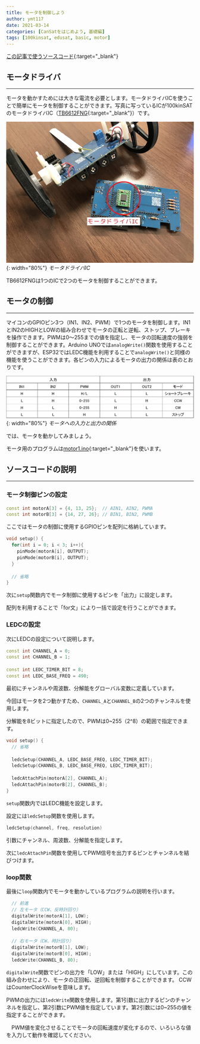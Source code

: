 ```yaml
---
title: モータを制御しよう
author: ymt117
date: 2021-03-14
categories: [CanSatをはじめよう, 基礎編]
tags: [100kinsat, edusat, basic, motor]
---
```


<i class="{{ site.data.post.file }}"></i>
[この記事で使うソースコード](https://github.com/100kinsat/100kinsat_ver_3_4_code/tree/main/100kinsat_motor){:target="_blank"}

## モータドライバ
---

モータを動かすためには大きな電流を必要とします。モータドライバICを使うことで簡単にモータを制御することができます。写真に写っているICが100kinSATのモータドライバIC（[TB6612FNG](http://akizukidenshi.com/catalog/g/gI-11317/){:target="_blank"}）です。

![tb6612fng](/assets/img/post/control-motor/tb6612fng.jpg){: width="80%"}
_モータドライバIC_

TB6612FNGは1つのICで2つのモータを制御することができます。

## モータの制御
---

マイコンのGPIOピン3つ（IN1、IN2、PWM）で1つのモータを制御します。IN1とIN2のHIGHとLOWの組み合わせでモータの正転と逆転、ストップ、ブレーキを操作できます。PWMは0～255までの値を指定し、モータの回転速度の強弱を制御することができます。Arduino UNOでは`analogWrite()`関数を使用することができますが、ESP32ではLEDC機能を利用することで`analogWrite()`と同様の機能を使うことができます。各ピンの入力によるモータの出力の関係は表のとおりです。

![table](/assets/img/post/control-motor/motor_table.png){: width="80%"}
_モータへの入力と出力の関係_

では、モータを動かしてみましょう。

モータ用のプログラムは[motor1.ino](https://gist.github.com/ymt117/1b4b46b52df050628812f843fe81b65b){:target="_blank"}を使います。

## ソースコードの説明
---

### モータ制御ピンの設定

```cpp
const int motorA[3] = {4, 13, 25};  // AIN1, AIN2, PWMA
const int motorB[3] = {14, 27, 26}; // BIN1, BIN2, PWMB
```

ここではモータの制御に使用するGPIOピンを配列に格納しています。

```cpp
void setup() {
  for(int i = 0; i < 3; i++){
    pinMode(motorA[i], OUTPUT);
    pinMode(motorB[i], OUTPUT);
  }

  // 省略
}
```

次に`setup`関数内でモータ制御に使用するピンを「出力」に設定します。

配列を利用することで「for文」により一括で設定を行うことができます。

### LEDCの設定

次にLEDCの設定について説明します。

```cpp
const int CHANNEL_A = 0;
const int CHANNEL_B = 1;

const int LEDC_TIMER_BIT = 8;
const int LEDC_BASE_FREQ = 490;
```

最初にチャンネルや周波数、分解能をグローバル変数に定義しています。

今回はモータを2つ動かすため、`CHANNEL_A`と`CHANNEL_B`の2つのチャンネルを使用します。

分解能を8ビットに指定したので、PWMは0~255（2^8）の範囲で指定できます。

```cpp
void setup() {
  // 省略

  ledcSetup(CHANNEL_A, LEDC_BASE_FREQ, LEDC_TIMER_BIT);
  ledcSetup(CHANNEL_B, LEDC_BASE_FREQ, LEDC_TIMER_BIT);

  ledcAttachPin(motorA[2], CHANNEL_A);
  ledcAttachPin(motorB[2], CHANNEL_B);
}
```

`setup`関数内ではLEDC機能を設定します。

設定には`ledcSetup`関数を使用します。

```cpp
ledcSetup(channel, freq, resolution)
```

引数にチャンネル、周波数、分解能を指定します。

次に`ledcAttachPin`関数を使用してPWM信号を出力するピンとチャンネルを結びつけます。

### loop関数

最後に`loop`関数内でモータを動かしているプログラムの説明を行います。

```cpp
  // 前進
  // 左モータ（CCW、反時計回り）
  digitalWrite(motorA[1], LOW);
  digitalWrite(motorA[0], HIGH);
  ledcWrite(CHANNEL_A, 80);

  // 右モータ（CW、時計回り）
  digitalWrite(motorB[1], LOW);
  digitalWrite(motorB[0], HIGH);
  ledcWrite(CHANNEL_B, 80);
```

`digitalWrite`関数でピンの出力を「LOW」または「HIGH」にしています。この組み合わせにより、モータの正回転、逆回転を制御することができます。
CCWはCounterClockWiseを意味します。

PWMの出力には`ledcWrite`関数を使用します。第1引数に出力するピンのチャンネルを指定し、第2引数にPWM値を指定しています。第2引数には0~255の値を指定することができます。

　PWM値を変化させることでモータの回転速度が変化するので、いろいろな値を入力して動作を確認してください。